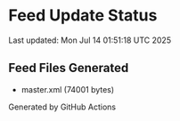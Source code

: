 # Feed Update Status
Last updated: Mon Jul 14 01:51:18 UTC 2025

## Feed Files Generated
- master.xml (74001 bytes)

Generated by GitHub Actions
